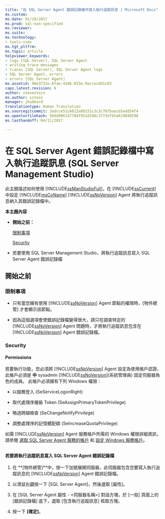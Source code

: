 ```yaml
---
title: "在 SQL Server Agent 錯誤記錄檔中寫入執行追蹤訊息 | Microsoft Docs"
ms.custom: 
ms.date: 01/19/2017
ms.prod: sql-non-specified
ms.reviewer: 
ms.suite: 
ms.technology:
- tools-ssms
ms.tgt_pltfrm: 
ms.topic: article
helpviewer_keywords:
- logs [SQL Server], SQL Server Agent
- writing trace messages
- traces [SQL Server], SQL Server Agent logs
- SQL Server Agent, errors
- errors [SQL Server Agent]
ms.assetid: 90e3731e-6fae-43db-833e-9accecdd1c03
caps.latest.revision: 6
author: stevestein
ms.author: sstein
manager: jhubbard
translationtype: Human Translation
ms.sourcegitcommit: 2edcce51c6822a89151c3c3c76fbaacb5edd54f4
ms.openlocfilehash: 569d906147784f951d340c3773efb5a619040298
ms.lasthandoff: 04/11/2017

---
```

# <a name="write-execution-trace-messages-to-the-sql-server-agent-error-log-sql-server-management-studio"></a>在 SQL Server Agent 錯誤記錄檔中寫入執行追蹤訊息 (SQL Server Management Studio)
此主題描述如何使用 [!INCLUDE[ssManStudioFull](../../includes/ssmanstudiofull_md.md)]，在 [!INCLUDE[ssCurrent](../../includes/sscurrent_md.md)] 中設定 [!INCLUDE[msCoName](../../includes/msconame_md.md)] [!INCLUDE[ssNoVersion](../../includes/ssnoversion_md.md)] Agent 將執行追蹤訊息納入其錯誤記錄檔中。  
  
**本主題內容**  
  
-   **開始之前：**  
  
    [限制事項](#Restrictions)  
  
    [Security](#Security)  
  
-   若要使用 SQL Server Management Studio，將執行追蹤訊息寫入 SQL Server Agent 錯誤記錄檔  
  
## <a name="BeforeYouBegin"></a>開始之前  
  
### <a name="Restrictions"></a>限制事項  
  
-   只有當您擁有使用 [!INCLUDE[ssNoVersion](../../includes/ssnoversion_md.md)] Agent 節點的權限時，[物件總管] 才會顯示該節點。  
  
-   因為這個選項會使錯誤記錄檔變得很大，請只在調查特定的 [!INCLUDE[ssNoVersion](../../includes/ssnoversion_md.md)] Agent 問題時，才將執行追蹤訊息包含在 [!INCLUDE[ssNoVersion](../../includes/ssnoversion_md.md)] Agent 錯誤記錄檔。  
  
### <a name="Security"></a>Security  
  
#### <a name="Permissions"></a>Permissions  
若要執行功能，您必須將 [!INCLUDE[ssNoVersion](../../includes/ssnoversion_md.md)] Agent 設定為使用帳戶認證，此帳戶必須是 **中** sysadmin [!INCLUDE[ssNoVersion](../../includes/ssnoversion_md.md)](系統管理員) 固定伺服器角色的成員。 此帳戶必須擁有下列 Windows 權限：  
  
-   以服務登入 (SeServiceLogonRight)  
  
-   取代處理序層級 Token (SeAssignPrimaryTokenPrivilege)  
  
-   略過跨越檢查 (SeChangeNotifyPrivilege)  
  
-   調整處理序的記憶體配額 (SeIncreaseQuotaPrivilege)  
  
如需 [!INCLUDE[ssNoVersion](../../includes/ssnoversion_md.md)] Agent 服務帳戶所需的 Windows 權限詳細資訊，請參閱 [選取 SQL Server Agent 服務的帳戶](../../ssms/agent/select-an-account-for-the-sql-server-agent-service.md) 和 [設定 Windows 服務帳戶](http://msdn.microsoft.com/en-us/309b9dac-0b3a-4617-85ef-c4519ce9d014)。  
  
## <a name="SSMSProcedure"></a>  
#### <a name="to-write-execution-trace-messages-to-the-sql-server-agent-error-log"></a>若要將執行追蹤訊息寫入 SQL Server Agent 錯誤記錄檔  
  
1.  在 **[物件總管]**中，按一下加號展開伺服器，此伺服器包含您要寫入執行追蹤訊息的 [!INCLUDE[ssNoVersion](../../includes/ssnoversion_md.md)] Agent 錯誤記錄檔。  
  
2.  以滑鼠右鍵按一下 [SQL Server Agent]，然後選取 [屬性]。  
  
3.  在 [SQL Server Agent 屬性 - <伺服器名稱>] 對話方塊，於 [一般] 頁面上的 [錯誤記錄檔] 底下，選取 [包含執行追蹤訊息] 核取方塊。  
  
4.  按一下 **[確定]**。  
  

